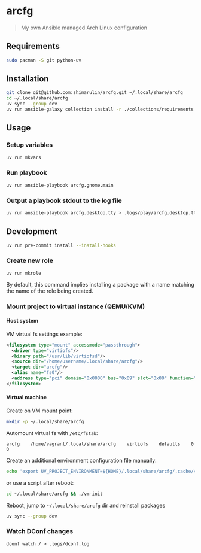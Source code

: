 # arcfg

> My own Ansible managed Arch Linux configuration

## Requirements

```sh
sudo pacman -S git python-uv
```

## Installation

```sh
git clone git@github.com:shimarulin/arcfg.git ~/.local/share/arcfg
cd ~/.local/share/arcfg
uv sync --group dev
uv run ansible-galaxy collection install -r ./collections/requirements.yml
```

## Usage

### Setup variables

```sh
uv run mkvars
```

### Run playbook

```sh
uv run ansible-playbook arcfg.gnome.main
```

### Output a playbook stdout to the log file

```sh
uv run ansible-playbook arcfg.desktop.tty > .logs/play/arcfg.desktop.tty__$(date +"%Y-%m-%d_%T").log
```

## Development

```sh
uv run pre-commit install --install-hooks
```

### Create new role

```sh
uv run mkrole
```

By default, this command implies installing a package with a name matching the name of the role being created.

### Mount project to virtual instance (QEMU/KVM)

#### Host system

VM virtual fs settings example:

```xml
<filesystem type="mount" accessmode="passthrough">
  <driver type="virtiofs"/>
  <binary path="/usr/lib/virtiofsd"/>
  <source dir="/home/username/.local/share/arcfg"/>
  <target dir="arcfg"/>
  <alias name="fs0"/>
  <address type="pci" domain="0x0000" bus="0x09" slot="0x00" function="0x0"/>
</filesystem>
```

#### Virtual machine

Create on VM mount point:

```sh
mkdir -p ~/.local/share/arcfg
```

Automount virtual fs with `/etc/fstab`:

```
arcfg    /home/vagrant/.local/share/arcfg    virtiofs    defaults    0 0
```

Create an additional environment configuration file manually:

```sh
echo 'export UV_PROJECT_ENVIRONMENT=${HOME}/.local/share/arcfg/.cache/vmvenv' | sudo tee -a /etc/profile.d/00-arcfg.sh
```

or use a script after reboot:

```sh
cd ~/.local/share/arcfg && ./vm-init
```

Reboot, jump to `~/.local/share/arcfg` dir and reinstall packages

```sh
uv sync --group dev
```

### Watch DConf changes

```shell
dconf watch / > .logs/dconf.log
```
